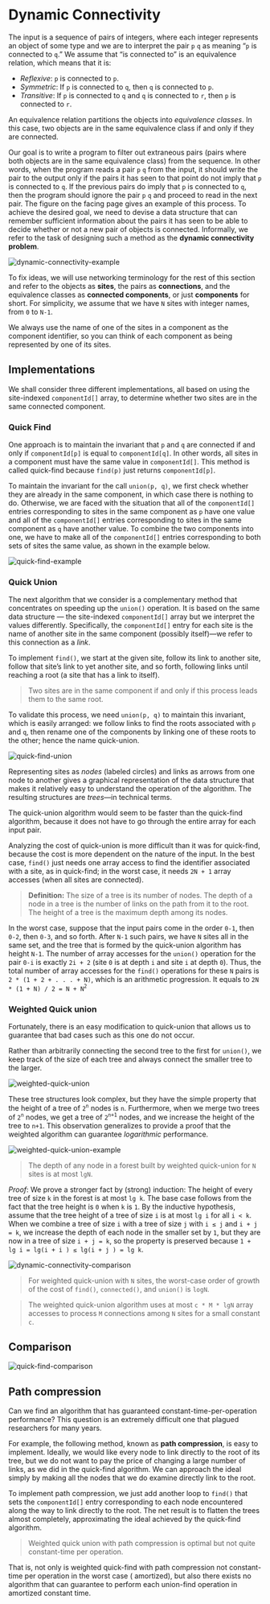 # Dynamic Connectivity
The input is a sequence of pairs of integers, where each integer represents an object of some type and we are to interpret the pair `p` `q` as meaning “`p` is connected to `q`.” We assume that “is connected to” is an equivalence relation, which means that it is:
* _Reflexive_: `p` is connected to `p`.
* _Symmetric_: If `p` is connected to `q`, then `q` is connected to `p`.
* _Transitive_: If `p` is connected to `q` and `q` is connected to `r`, then `p` is connected to `r`.

An  equivalence relation partitions the objects into _equivalence classes_. In this case, two objects are in the same equivalence class if and only if they are connected.

Our goal is to  write  a  program  to  filter  out  extraneous  pairs  (pairs  where  both  objects  are  in  the same equivalence class) from the sequence. In other words, when the program reads a pair `p` `q` from the input, it should write the pair to the output only if the pairs it has seen to that point do not imply that `p` is connected to `q`. If the previous pairs do imply that `p` is connected to `q`, then the program should ignore the pair `p` `q` and proceed to read in the next pair. The figure on the facing page gives an example of this process. To achieve the desired goal, we need to devise a data structure that can remember sufficient information about the pairs it has seen to be able to decide whether or not a new pair of objects is connected. Informally, we refer to the task of designing such a method as the __dynamic connectivity problem__.

![dynamic-connectivity-example](./../images/dynamic-connectivity-example.png)

To fix ideas, we will use networking terminology for the rest of this  section  and  refer  to  the  objects  as __sites__,  the  pairs  as __connections__, and the equivalence classes as __connected components__, or just __components__  for  short.  For  simplicity,  we  assume  that  we  have `N` sites with integer names, from `0` to `N-1`.

We always use the name of one of the sites in a component as the component identifier, so you can think of each component as being represented by one of its sites.

## Implementations
We shall consider three different implementations, all based on using the site-indexed `componentId[]` array, to determine whether two sites are in the same connected component.


### Quick Find
One  approach  is  to  maintain  the  invariant  that `p`  and `q`  are  connected if and only if `componentId[p]` is equal to `componentId[q]`.  In  other  words,  all  sites  in  a  component  must have  the  same  value  in `componentId[]`.  This  method  is  called quick-find  because `find(p)` just returns `componentId[p]`.

To maintain the invariant for the call `union(p, q)`, we first check whether they are already in the same component, in which case there is nothing to do. Otherwise, we are faced  with  the  situation  that  all  of  the `componentId[]` entries corresponding  to  sites  in  the  same  component  as `p` have  one  value  and  all  of  the `componentId[]` entries corresponding to sites in the same component  as `q` have another value. To combine the two components into one,  we  have  to  make  all  of  the `componentId[]` entries  corresponding  to  both  sets  of  sites  the  same  value,  as shown in the example below.

![quick-find-example](./../images/quick-find-example.png)


### Quick Union
The next algorithm that we consider is a complementary method that concentrates on speeding up the `union()` operation. It is based on the same data structure — the site-indexed `componentId[]` array but we interpret the values differently. Specifically, the `componentId[]` entry for  each  site  is  the  name  of  another site in the same component (possibly itself)—we refer to this connection as a _link_.

To implement `find()`, we start at the given site, follow its link to another site, follow that site’s link to yet another  site,  and  so  forth, following links until reaching a root (a site that has a link to itself).

> Two sites are in the same component if and only  if  this  process  leads  them  to  the same root.

To validate this process, we need `union(p, q)` to maintain this invariant, which is easily arranged: we follow links to find the roots associated with `p` and `q`, then rename  one  of  the  components  by  linking  one  of  these  roots  to  the  other;  hence  the name quick-union.

![quick-find-union](./../images/quick-find-union.png)

Representing  sites  as _nodes_ (labeled circles) and links as arrows from one node to another gives a graphical representation of the data structure that makes it relatively easy to  understand  the  operation  of  the  algorithm.  The  resulting  structures  are _trees_—in technical  terms.

The quick-union algorithm would seem to be faster than the quick-find algorithm, because it does not have to go through the entire array for each input pair.

Analyzing the cost of quick-union is more difficult than it was for quick-find, because the cost is more dependent on the nature of the input. In the best case, `find()` just needs one array access to find the identifier associated with a site, as in quick-find; in the worst case, it needs `2N + 1` array accesses (when all sites are connected).

> __Definition:__ The size of a tree is its number of nodes. The    depth of a node in a tree is the number of links on the path from it to the root. The height of a tree is the maximum depth among its nodes.

In the worst case, suppose that the input pairs come in the order `0-1`, then `0-2`, then `0-3`, and so forth. After `N-1` such pairs, we have `N` sites all in the same set, and the tree that is formed by the quick-union algorithm has height `N-1`. The  number  of  array  accesses  for the `union()` operation for the pair `0-i` is exactly `2i + 2` (site `0` is at depth `i` and site `i` at depth `0`). Thus, the total number of array accesses for the `find()` operations for these `N` pairs is `2 * (1 + 2 + . . . + N)`, which is an arithmetic progression. It equals to `2N * (1 + N) / 2 = N + N`<sup>`2`</sup>


### Weighted Quick union
Fortunately, there  is  an easy modification to quick-union that allows us to  guarantee  that  bad  cases  such  as  this  one  do not occur.

Rather than arbitrarily connecting the second tree to the first for `union()`, we keep track of  the size  of  each  tree  and  always  connect  the smaller  tree  to  the  larger.

![weighted-quick-union](./../images/weighted-quick-union.png)

These tree structures look complex, but they have the simple property that the height of a tree of `2`<sup>`n`</sup> nodes  is `n`.  Furthermore, when we merge two trees of `2`<sup>`n`</sup> nodes, we get a tree of `2`<sup>`n+1`</sup> nodes, and we increase the height of the tree to `n+1`. This observation generalizes to provide a proof that the weighted algorithm can guarantee _logarithmic_ performance.

![weighted-quick-union-example](./../images/weighted-quick-union-example.png)

> The depth of any node in a forest built by weighted quick-union for `N` sites is at most `lgN`.

_Proof_: We prove a stronger fact by (strong) induction: The height of every tree of size `k` in the forest is at most `lg k`. The base case follows from the fact that the tree height is `0` when `k` is `1`. By the inductive hypothesis, assume that the tree height of a tree of size `i` is at most `lg i` for all `i < k`. When we combine a tree of size `i` with a tree of size `j` with `i ≤ j` and `i + j = k`, we increase the depth of each node in the smaller set by `1`, but they are now in a tree of size `i + j = k`, so the property is preserved because `1 + lg i = lg(i + i ) ≤ lg(i + j ) = lg k`.

![dynamic-connectivity-comparison](./../images/dynamic-connectivity-comparison.png)

> For weighted quick-union with `N` sites, the worst-case order of growth of the cost of `find()`, `connected()`, and `union()` is `logN`.

> The weighted quick-union algorithm uses at most `c * M * lgN` array accesses to process `M` connections among `N` sites for a small constant `c`.


## Comparison
![quick-find-comparison](./../images/quick-find-comparison.png)


## Path compression
Can  we  find  an  algorithm  that  has guaranteed  constant-time-per-operation  performance?  This  question  is  an  extremely  difficult  one  that  plagued researchers for many years.

For example, the following method, known as  __path compression__, is easy to implement. Ideally, we would like every node to link directly to the root of its tree, but we do not want to pay the price of changing a large number of links, as we did in the quick-find algorithm. We can approach the ideal simply by making all the nodes that we do examine directly link to the root.

To implement path compression, we just add another loop to `find()` that sets the `componentId[]` entry corresponding to each node encountered along the way to link directly to the root. The net result is to flatten the trees almost completely, approximating the ideal achieved by the quick-find algorithm.

> Weighted quick union with path compression is optimal but not  quite constant-time per operation.

That is, not only  is  weighted  quick-find  with  path  compression  not  constant-time  per  operation in the worst case (   amortized), but also there exists no algorithm that can guarantee to perform each union-find operation in amortized constant time.
